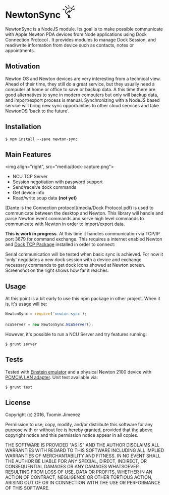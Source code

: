 
#  NewtonSync ![newtonlogo](media/newton-logo.jpeg)

NewtonSync is a NodeJS module. Its goal is to make possible communicate with Apple Newton PDA devices from Node applications using Dock Connection Protocol . It provides modules to manage Dock Session, and read/write information from device such as contacts, notes or appointments.
 
## Motivation

Newton OS and Newton devices are very interesting from a technical view. Ahead of their time, they still do a great service, but they usually need a computer at home or office to save or backup data. A this time there are good alternatives to sync in modern computers but only will backup data, and import/export process is manual.
Synchronizing with a NodeJS based service will bring new sync opportunities to other cloud services and take NewtonOS 'back to the future'.

## Installation

```
$ npm install --save newton-sync
```

## Main Features

<img align="right", src="media/dock-capture.png">

- NCU TCP Server
- Session negotiation with password support
- Send/receive dock commands
- Get device info
- Read/write soup data **(not yet)**

[Dante is the Connection protocol](media/Dock Protocol.pdf) is used to communicate between the desktop and Newton. This library will handle and parse Newton event commands and serve high level commands to communicate with Newton in order to import/export data. 

**This is work in progress**. At this time it handles communication via TCP/IP port 3679 for command exchange. This requires a internet enabled Newton and [Dock TCP Package](http://www.kallisys.com/) installed in order to connect:

Serial communication will be tested when basic sync is achieved. For now it 'only' negotiates a new dock session with a device and exchange necessary commands to get dock icons showed at Newton screen. Screenshot on the right shows how far it reaches.

## Usage

At this point is a bit early to use this npm package in other project. When it is, it's usage will be:

```js
NewtonSync = require('newton-sync');

ncuServer = new NewtonSync.NcuServer();
```
However, it's possible to run a NCU Server and try features running:

```
$ grunt server
```

## Tests

Tested with [Einstein emulator](https://github.com/pguyot/Einstein) and a physical Newton 2100 device with [PCMCIA LAN adapter](http://newtonsales.com/newt.htm).
Unit test available via:
```
$ grunt test
```

## License

Copyright (c) 2016, Txomin Jimenez

Permission to use, copy, modify, and/or distribute this software for any purpose with or without fee is hereby granted, provided that the above copyright notice and this permission notice appear in all copies.

THE SOFTWARE IS PROVIDED "AS IS" AND THE AUTHOR DISCLAIMS ALL WARRANTIES WITH REGARD TO THIS SOFTWARE INCLUDING ALL IMPLIED WARRANTIES OF MERCHANTABILITY AND FITNESS. IN NO EVENT SHALL THE AUTHOR BE LIABLE FOR ANY SPECIAL, DIRECT, INDIRECT, OR CONSEQUENTIAL DAMAGES OR ANY DAMAGES WHATSOEVER RESULTING FROM LOSS OF USE, DATA OR PROFITS, WHETHER IN AN ACTION OF CONTRACT, NEGLIGENCE OR OTHER TORTIOUS ACTION, ARISING OUT OF OR IN CONNECTION WITH THE USE OR PERFORMANCE OF THIS SOFTWARE.
